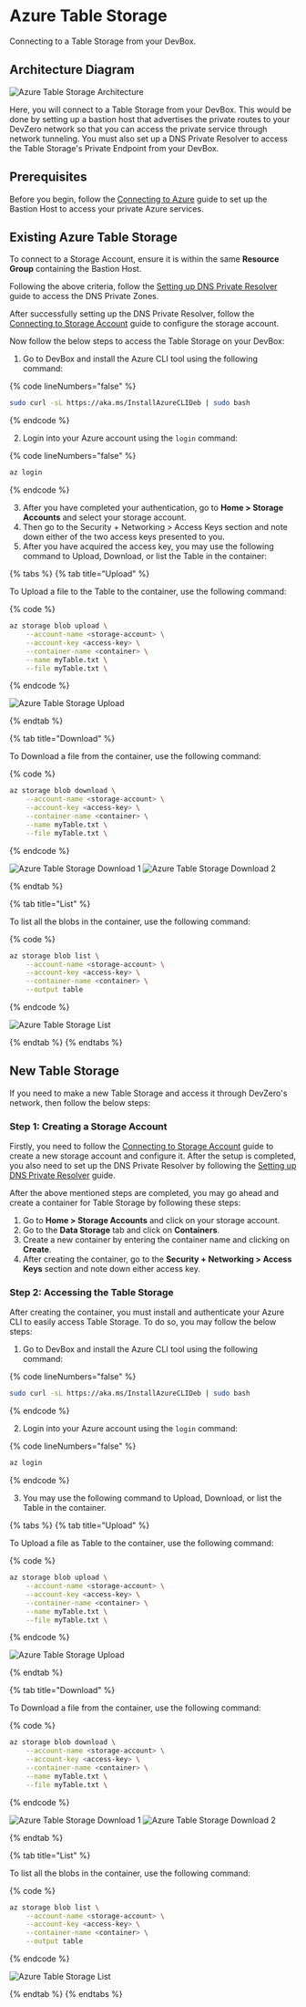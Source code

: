 # Azure Table Storage

Connecting to a Table Storage from your DevBox.

## Architecture Diagram

![Azure Table Storage Architecture](../../../.gitbook/assets/azure-table-architecture.png)

Here, you will connect to a Table Storage from your DevBox. This would be done by setting up a bastion host that advertises the private routes to your DevZero network so that you can access the private service through network tunneling. You must also set up a DNS Private Resolver to access the Table Storage's Private Endpoint from your DevBox.

## Prerequisites

Before you begin, follow the [Connecting to Azure](../../existing-network/connecting-to-azure.md) guide to set up the Bastion Host to access your private Azure services.

## Existing Azure Table Storage

To connect to a Storage Account, ensure it is within the same **Resource Group** containing the Bastion Host.

Following the above criteria, follow the [Setting up DNS Private Resolver](./setting-up-dns-private-resolver.md) guide to access the DNS Private Zones.

After successfully setting up the DNS Private Resolver, follow the [Connecting to Storage Account](./connecting-to-storage-account.md) guide to configure the storage account.

Now follow the below steps to access the Table Storage on your DevBox:

1. Go to DevBox and install the Azure CLI tool using the following command:

{% code lineNumbers="false" %}
```bash
sudo curl -sL https://aka.ms/InstallAzureCLIDeb | sudo bash
```
{% endcode %}

2. Login into your Azure account using the `login` command:

{% code lineNumbers="false" %}
```bash
az login
```
{% endcode %}

3. After you have completed your authentication, go to **Home > Storage Accounts** and select your storage account.
4. Then go to the Security + Networking > Access Keys section and note down either of the two access keys presented to you.
5. After you have acquired the access key, you may use the following command to Upload, Download, or list the Table in the container:

{% tabs %}
{% tab title="Upload" %}

To Upload a file to the Table to the container, use the following command:

{% code %}
```bash
az storage blob upload \
    --account-name <storage-account> \
    --account-key <access-key> \
    --container-name <container> \
    --name myTable.txt \
    --file myTable.txt \
```
{% endcode %}

![Azure Table Storage Upload](../../../.gitbook/assets/azure-blob-upload.png)

{% endtab %}

{% tab title="Download" %}

To Download a file from the container, use the following command:

{% code %}
```bash
az storage blob download \
    --account-name <storage-account> \
    --account-key <access-key> \
    --container-name <container> \
    --name myTable.txt \
    --file myTable.txt \
```
{% endcode %}

![Azure Table Storage Download 1](../../../.gitbook/assets/azure-blob-download-1.png)
![Azure Table Storage Download 2](../../../.gitbook/assets/azure-blob-download-2.png)

{% endtab %}

{% tab title="List" %}

To list all the blobs in the container, use the following command:

{% code %}
```bash
az storage blob list \
    --account-name <storage-account> \
    --account-key <access-key> \
    --container-name <container> \
    --output table
```
{% endcode %}

![Azure Table Storage List](../../../.gitbook/assets/azure-blob-list.png)

{% endtab %}
{% endtabs %}

## New Table Storage

If you need to make a new Table Storage and access it through DevZero's network, then follow the below steps:

### Step 1: Creating a Storage Account

Firstly, you need to follow the [Connecting to Storage Account](./connecting-to-storage-account.md) guide to create a new storage account and configure it. After the setup is completed, you also need to set up the DNS Private Resolver by following the [Setting up DNS Private Resolver](./setting-up-dns-private-resolver.md) guide.

After the above mentioned steps are completed, you may go ahead and create a container for Table Storage by following these steps:

1. Go to **Home > Storage Accounts** and click on your storage account.
2. Go to the **Data Storage** tab and click on **Containers**.
3. Create a new container by entering the container name and clicking on **Create**.
4. After creating the container, go to the **Security + Networking > Access Keys** section and note down either access key.

### Step 2: Accessing the Table Storage

After creating the container, you must install and authenticate your Azure CLI to easily access Table Storage. To do so, you may follow the below steps:

1. Go to DevBox and install the Azure CLI tool using the following command:

{% code lineNumbers="false" %}
```bash
sudo curl -sL https://aka.ms/InstallAzureCLIDeb | sudo bash
```
{% endcode %}

2. Login into your Azure account using the `login` command:

{% code lineNumbers="false" %}
```bash
az login
```
{% endcode %}

3. You may use the following command to Upload, Download, or list the Table in the container.

{% tabs %}
{% tab title="Upload" %}

To Upload a file as Table to the container, use the following command:

{% code %}
```bash
az storage blob upload \
    --account-name <storage-account> \
    --account-key <access-key> \
    --container-name <container> \
    --name myTable.txt \
    --file myTable.txt \
```
{% endcode %}

![Azure Table Storage Upload](../../../.gitbook/assets/azure-blob-upload.png)

{% endtab %}

{% tab title="Download" %}

To Download a file from the container, use the following command:

{% code %}
```bash
az storage blob download \
    --account-name <storage-account> \
    --account-key <access-key> \
    --container-name <container> \
    --name myTable.txt \
    --file myTable.txt \
```
{% endcode %}

![Azure Table Storage Download 1](../../../.gitbook/assets/azure-blob-download-1.png)
![Azure Table Storage Download 2](../../../.gitbook/assets/azure-blob-download-2.png)

{% endtab %}

{% tab title="List" %}

To list all the blobs in the container, use the following command:

{% code %}
```bash
az storage blob list \
    --account-name <storage-account> \
    --account-key <access-key> \
    --container-name <container> \
    --output table
```
{% endcode %}

![Azure Table Storage List](../../../.gitbook/assets/azure-blob-list.png)

{% endtab %}
{% endtabs %}
